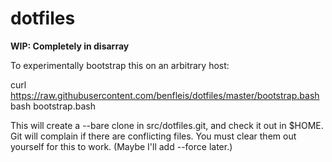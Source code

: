 dotfiles
========

**WIP: Completely in disarray**

To experimentally bootstrap this on an arbitrary host:

  curl <https://raw.githubusercontent.com/benfleis/dotfiles/master/bootstrap.bash>
  bash bootstrap.bash

This will create a --bare clone in src/dotfiles.git, and check it out in $HOME.
Git will complain if there are conflicting files. You must clear them out
yourself for this to work. (Maybe I'll add --force later.)
